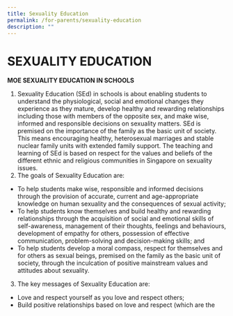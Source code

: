 ```yaml
---
title: Sexuality Education
permalink: /for-parents/sexuality-education
description: ""
---
```

# SEXUALITY EDUCATION
**MOE SEXUALITY EDUCATION IN SCHOOLS**

1. Sexuality Education (SEd) in schools is about enabling students to understand the physiological, social and emotional changes they experience as they mature, develop healthy and rewarding relationships including those with members of the opposite sex, and make wise, informed and responsible decisions on sexuality matters. SEd is premised on the importance of the family as the basic unit of society. This means encouraging healthy, heterosexual marriages and stable nuclear family units with extended family support. The teaching and learning of SEd is based on respect for the values and beliefs of the different ethnic and religious communities in Singapore on sexuality issues.
2. The goals of Sexuality Education are:
* To help students make wise, responsible and informed decisions through the provision of accurate, current and age-appropriate knowledge on human sexuality and the consequences of sexual activity;
* To help students know themselves and build healthy and rewarding relationships through the acquisition of social and emotional skills of self-awareness, management of their thoughts, feelings and behaviours, development of empathy for others, possession of effective communication, problem-solving and decision-making skills; and
* To help students develop a moral compass, respect for themselves and for others as sexual beings, premised on the family as the basic unit of society, through the inculcation of positive mainstream values and attitudes about sexuality.
3. The key messages of Sexuality Education are:
* Love and respect yourself as you love and respect others;
* Build positive relationships based on love and respect (which are the foundation for strong families);
* Make responsible decisions for yourself, your family and society; and
* Abstinence before marriage is the best protection against STIs/HIV and unintended pregnancies. Casual sex can harm and hurt you and your loved ones.

You may click [here](https://www.moe.gov.sg/education-in-sg/our-programmes/sexuality-education) for more information on MOE Sexuality Education.

**KEY PROGRAMMES**

**OVERVIEW OF BOON LAY GARDEN PRIMARY SCHOOL’S SEXUALITY EDUCATION PROGRAMME FOR 2022**

4. Sexuality Education is delivered in a holistic manner through the school curriculum. The content for Sexuality Education is grouped into five main themes: Human Development, Interpersonal Relationships, Sexual Health, Sexual Behaviour, and, Culture, Society and Law. You may click [here](https://www.moe.gov.sg/education-in-sg/our-programmes/sexuality-education) for more information on the scope of Sexuality Education in the school curriculum.
5. The subjects that incorporate topics on sexuality include:
*  Science 
*   Form Teacher Guidance Period (FTGP)
*  Character and Citizenship Education (CCE)

*Growing Years (GY) Programme : “Curious Minds (2nd Edition)” (Primary 5 & 6) Teaching & Learning resource package*

6. The upper primary years mark the onset of puberty.  With better nutrition and improved health care, children are reaching puberty at a younger age and have to grapple with physical, emotional and psychological changes in themselves. The implication is that our children are becoming biologically ready for sexual activity sooner without necessarily having the corresponding cognitive or emotional maturity to modulate their behaviours. “Curious Minds” is a response to these challenges.

7.  The Primary 5 & 6 Growing Years (GY) package, “Curious Minds (2nd Edition)”, aims to meet students’ developmental needs, give emphasis to the teaching of skills and values, and focus on helping students navigate changes, build healthy relationships, especially online relationships, and exercise safety.

At Boon Lay Garden Primary School, the following lessons from the Growing Years Programme will be taught in 2022:

**PRIMARY 5**
<style type="text/css">
.tg  {border-collapse:collapse;border-spacing:0;}
.tg td{border-color:black;border-style:solid;border-width:1px;font-family:Arial, sans-serif;font-size:14px;
  overflow:hidden;padding:10px 5px;word-break:normal;}
.tg th{border-color:black;border-style:solid;border-width:1px;font-family:Arial, sans-serif;font-size:14px;
  font-weight:normal;overflow:hidden;padding:10px 5px;word-break:normal;}
.tg .tg-baqh{text-align:center;vertical-align:top}
.tg .tg-px6y{background-color:#D9D9D9;font-weight:bold;text-align:center;vertical-align:top}
.tg .tg-0lax{text-align:left;vertical-align:top}
</style>
<table class="tg">
<thead>
  <tr>
    <th class="tg-px6y">UNIT</th>
    <th class="tg-px6y">LESSONS / DURATION</th>
    <th class="tg-px6y">LESSON OBJECTIVES<br>At the end of the lesson, pupils will be able to:</th>
    <th class="tg-px6y">TIME PERIOD</th>
  </tr>
</thead>
<tbody>
  <tr>
    <td class="tg-baqh" rowspan="4">Gosh! I Am Changing</td>
    <td class="tg-baqh">What Is Happening To Me?<br>(30 min)</td>
    <td class="tg-0lax">·           know what puberty is<br>·           identify the physical changes during     puberty</td>
    <td class="tg-baqh">Term 1 Week 10</td>
  </tr>
  <tr>
    <td class="tg-baqh">What Can I Do? (Part 1)<br> (30 min)</td>
    <td class="tg-0lax">·           identify the stresses caused by    physical and emotional changes  during puberty<br>·           describe healthy ways to manage the  stresses caused by physical and      emotional changes during puberty<br>·           describe the emotions caused by      physical changes during puberty<br>·           recognise that one’s identity does not  change even when one’s body is  experiencing change due to puberty</td>
    <td class="tg-baqh">Term 1 Week 10</td>
  </tr>
  <tr>
    <td class="tg-baqh">What Can I Do? (Part 2)<br> (30 min)</td>
    <td class="tg-0lax">·           identify the stresses caused by  physical and emotional changes  during puberty<br>·           describe healthy ways to manage the  stresses caused by these physical    and emotional changes during  puberty<br>·           describe the emotions caused by      physical changes during puberty<br>·           recognise that one’s identity does not  change even when one’s body is  experiencing change due to puberty</td>
    <td class="tg-baqh">Term 1 Week 10</td>
  </tr>
  <tr>
    <td class="tg-baqh">Main Task<br>(30 min)</td>
    <td class="tg-0lax">Description of the Main Task:<br> <br>Pupils are to play the role of an Uncle/Aunt Agony to help a peer address his/her experiences during puberty. They will consider the situation from the point of view of the peer and share ways to help him/her cope with the changes he/she is going through.</td>
    <td class="tg-baqh">Term 1 Week 10</td>
  </tr>
  <tr>
    <td class="tg-baqh">Where I Belong </td>
    <td class="tg-baqh">What Are Families?<br>(30 min)<br> </td>
    <td class="tg-0lax">·          know that there are different types of  family structures<br>·          know that every family is unique<br>·          state that the three basic functions of  families are to provide love,      protection and guidance<br>·           identify the right sources of help to      turn to when in need</td>
    <td class="tg-baqh">Term 3 Week 10</td>
  </tr>
  <tr>
    <td class="tg-baqh">Where I Belong</td>
    <td class="tg-baqh">What is My Role?<br> (30 min)</td>
    <td class="tg-0lax">·           know that gender is about being    male or female<br>·           choose not to stereotype by gender</td>
    <td class="tg-baqh">Term 3 Week 10</td>
  </tr>
  <tr>
    <td class="tg-baqh" rowspan="2">How Do I Keep Myself Safe?</td>
    <td class="tg-baqh">What is Safety?<br>(30 min)</td>
    <td class="tg-0lax">·           know what sexual abuse is<br>·           know that there are laws in  Singapore that can protect them from  sexual abuse<br>·           know their rights in keeping    themselves safe from sexual abuse</td>
    <td class="tg-baqh">Term 3 Week 10</td>
  </tr>
  <tr>
    <td class="tg-baqh">Stop It! Run! Tell!<br>(30 min)</td>
    <td class="tg-0lax">·          protect themselves by resisting,          removing themselves from harm and  seeking help from a trusted adult<br>·          know their responsibilities in  minimising the risk of sexual harm</td>
    <td class="tg-baqh">Term 3 Week 10</td>
  </tr>
</tbody>
</table>